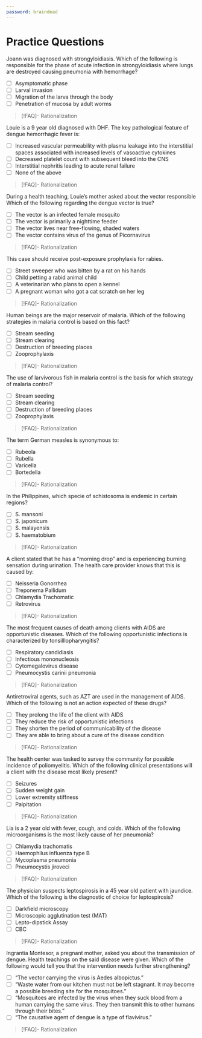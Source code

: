 ```yaml
---
password: braindead
---
```

# Practice Questions
Joann was diagnosed with strongyloidiasis. Which of the following is responsible for the phase of acute infection in strongyloidiasis where lungs are destroyed causing pneumonia with hemorrhage?
- [ ] Asymptomatic phase
- [ ] Larval invasion
- [ ] Migration of the larva through the body
- [ ] Penetration of mucosa by adult worms
>[!FAQ]- Rationalization
>

Louie is a 9 year old diagnosed with DHF. The key pathological feature of dengue hemorrhagic fever is:
- [ ] Increased vascular permeability with plasma leakage into the interstitial spaces associated with increased levels of vasoactive cytokines
- [ ] Decreased platelet count with subsequent bleed into the CNS
- [ ] Interstitial nephritis leading to acute renal failure
- [ ] None of the above
>[!FAQ]- Rationalization
>

During a health teaching, Louie’s mother asked about the vector responsible Which of the following regarding the dengue vector is true?
- [ ] The vector is an infected female mosquito
- [ ] The vector is primarily a nighttime feeder
- [ ] The vector lives near free-flowing, shaded waters
- [ ] The vector contains virus of the genus of Picornavirus
>[!FAQ]- Rationalization
>

This case should receive post-exposure prophylaxis for rabies.
- [ ] Street sweeper who was bitten by a rat on his hands
- [ ] Child petting a rabid animal child
- [ ] A veterinarian who plans to open a kennel
- [ ] A pregnant woman who got a cat scratch on her leg
>[!FAQ]- Rationalization
>

Human beings are the major reservoir of malaria. Which of the following strategies in malaria control is based on this fact?
- [ ] Stream seeding
- [ ] Stream clearing
- [ ] Destruction of breeding places
- [ ] Zooprophylaxis
>[!FAQ]- Rationalization
>

The use of larvivorous fish in malaria control is the basis for which strategy of malaria control?
- [ ] Stream seeding
- [ ] Stream clearing
- [ ] Destruction of breeding places
- [ ] Zooprophylaxis
>[!FAQ]- Rationalization
>

The term German measles is synonymous to:
- [ ] Rubeola
- [ ] Rubella
- [ ] Varicella
- [ ] Bortedella
>[!FAQ]- Rationalization
>

In the Philippines, which specie of schistosoma is endemic in certain regions?
- [ ] S. mansoni
- [ ] S. japonicum
- [ ] S. malayensis
- [ ] S. haematobium
>[!FAQ]- Rationalization
>

 A client stated that he has a “morning drop” and is experiencing burning sensation during urination. The health care provider knows that this is caused by:
- [ ] Neisseria Gonorrhea
- [ ] Treponema Pallidum
- [ ] Chlamydia Trachomatic
- [ ] Retrovirus
>[!FAQ]- Rationalization
>

The most frequent causes of death among clients with AIDS are opportunistic diseases. Which of the following opportunistic infections is characterized by tonsilllopharyngitis?
- [ ] Respiratory candidiasis
- [ ] Infectious mononucleosis
- [ ] Cytomegalovirus disease
- [ ] Pneumocystis carinii pneumonia
>[!FAQ]- Rationalization
>

Antiretroviral agents, such as AZT are used in the management of AIDS. Which of the following is not an action expected of these drugs?
- [ ] They prolong the life of the client with AIDS
- [ ] They reduce the risk of opportunistic infections
- [ ] They shorten the period of communicability of the disease
- [ ] They are able to bring about a cure of the disease condition
>[!FAQ]- Rationalization
>

The health center was tasked to survey the community for possible incidence of poliomyelitis. Which of the following clinical presentations will a client with the disease most likely present?
- [ ] Seizures
- [ ] Sudden weight gain
- [ ] Lower extremity stiffness
- [ ] Palpitation
>[!FAQ]- Rationalization
>

Lia is a 2 year old with fever, cough, and colds. Which of the following microorganisms is the most likely cause of her pneumonia?
- [ ] Chlamydia trachomatis
- [ ] Haemophilus influenza type B
- [ ] Mycoplasma pneumonia
- [ ] Pneumocystis jiroveci
>[!FAQ]- Rationalization
>

The physician suspects leptospirosis in a 45 year old patient with jaundice. Which of the following is the diagnostic of choice for leptospirosis?
- [ ] Darkfield microscopy
- [ ] Microscopic agglutination test (MAT)
- [ ] Lepto-dipstick Assay
- [ ] CBC
>[!FAQ]- Rationalization
>

Ingrantia Montesor, a pregnant mother, asked you about the transmission of dengue. Health teachings on the said disease were given. Which of the following would tell you that the intervention needs further strengthening?
- [ ] “The vector carrying the virus is Aedes albopictus.”
- [ ] “Waste water from our kitchen must not be left stagnant. It may become a possible breeding site for the mosquitoes.”
- [ ] “Mosquitoes are infected by the virus when they suck blood from a human carrying the same virus. They then transmit this to other humans through their bites.”
- [ ] “The causative agent of dengue is a type of flavivirus.”
>[!FAQ]- Rationalization
>
